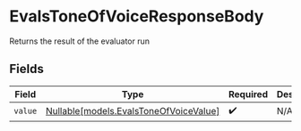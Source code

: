 # EvalsToneOfVoiceResponseBody

Returns the result of the evaluator run


## Fields

| Field                                                                        | Type                                                                         | Required                                                                     | Description                                                                  |
| ---------------------------------------------------------------------------- | ---------------------------------------------------------------------------- | ---------------------------------------------------------------------------- | ---------------------------------------------------------------------------- |
| `value`                                                                      | [Nullable[models.EvalsToneOfVoiceValue]](../models/evalstoneofvoicevalue.md) | :heavy_check_mark:                                                           | N/A                                                                          |